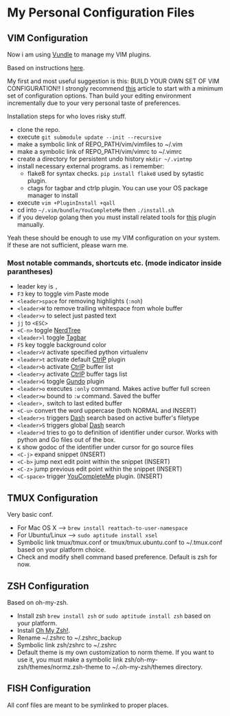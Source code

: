 # My Personal Configuration Files

## VIM Configuration

Now i am using [Vundle](https://github.com/gmarik/Vundle.vim) to manage my VIM plugins.

Based on instructions [here](http://haridas.in/vim-as-your-ide.html).

My first and most useful suggestion is this: BUILD YOUR OWN SET OF VIM
CONFIGURATION!! I strongly recommend [this](http://mislav.uniqpath.com/2011/12/vim-revisited/) article to start with a minimum
set of configuration options. Than build your editing environment incrementally
due to your very personal taste of preferences.

Installation steps for who loves risky stuff.

- clone the repo.
- execute `git submodule update --init --recursive`
- make a symbolic link of REPO_PATH/vim/vimfiles to ~/.vim
- make a symbolic link of REPO_PATH/vim/vimrc to ~/.vimrc
- create a directory for persistent undo history `mkdir ~/.vimtmp`
- install necessary external programs. as i remember:
    - flake8 for syntax checks. `pip install flake8` used by sytastic plugin.
    - ctags for tagbar and ctrlp plugin. You can use your OS package manager to
install
- execute `vim +PluginInstall +qall`
- cd into `~/.vim/bundle/YouCompleteMe` then `./install.sh`
- if you develop golang then you must install related tools for [this](https://github.com/fatih/vim-go) plugin manually.

Yeah these should be enough to use my VIM configuration on your system. If
these are not sufficient, please warn me.

### Most notable commands, shortcuts etc. (mode indicator inside parantheses)

- leader key is `,`
- `F3` key to toggle vim Paste mode
- `<leader>space` for removing highlights (`:noh`)
- `<leader>W` to remove trailing whitespace from whole buffer
- `<leader>v` to select just pasted text
- `jj` to `<ESC>`
- `<C-n>` toggle [NerdTree](https://github.com/scrooloose/nerdtree)
- `<leader>l` toggle [Tagbar](https://github.com/majutsushi/tagbar)
- `F5` key toggle background color
- `<leader>V` activate specified python virtualenv
- `<leader>t` activate default [CtrlP](http://kien.github.io/ctrlp.vim/) plugin
- `<leader>b` activate [CtrlP](http://kien.github.io/ctrlp.vim/) buffer list
- `<leader>y` activate [CtrlP](http://kien.github.io/ctrlp.vim/) buffer tags list
- `<leader>G` toggle [Gundo](https://github.com/sjl/gundo.vim) plugin
- `<leader>o` executes `:only` command. Makes active buffer full screen
- `<leader>w` bound to `:w` command. Saved the buffer
- `<leader>,` switch to last edited buffer
- `<C-u>` convert the word uppercase (both NORMAL and INSERT)
- `<leader>s` triggers [Dash](http://kapeli.com/dash) search based on active buffer's filetype
- `<leader>S` triggers global [Dash](http://kapeli.com/dash) search
- `<leader>d` tries to go to definition of identifier under cursor. Works with
  python and Go files out of the box.
- `K` show godoc of the identifier under cursor for go source files
- `<C-j>` expand snippet (INSERT)
- `<C-b>` jump next edit point within the snippet (INSERT)
- `<C-z>` jump previous edit point within the snippet (INSERT)
- `<C-space>` trigger [YouCompleteMe](https://github.com/Valloric/YouCompleteMe) plugin. (INSERT)

## TMUX Configuration

Very basic conf.
- For Mac OS X --> `brew install reattach-to-user-namespace`
- For Ubuntu/Linux --> `sudo aptitude install xsel`
- Symbolic link tmux/tmux.conf or tmux/tmux.ubuntu.conf to ~/.tmux.conf based on your
  platform choice.
- Check and modify shell command based preference. Default is zsh for now.

## ZSH Configuration

Based on oh-my-zsh.
- Install zsh `brew install zsh` or `sudo aptitude install zsh` based on your platform.
- Install [Oh My Zsh!](https://github.com/robbyrussell/oh-my-zsh).
- Rename ~/.zshrc to ~/.zshrc_backup
- Symbolic link zsh/zshrc to ~/.zshrc
- Default theme is my own customization to norm theme. If you want to use it,
  you must make a symbolic link zsh/oh-my-zsh/themes/normz.zsh-theme to
  ~/.oh-my-zsh/themes directory.

## FISH Configuration

All conf files are meant to be symlinked to proper places.
